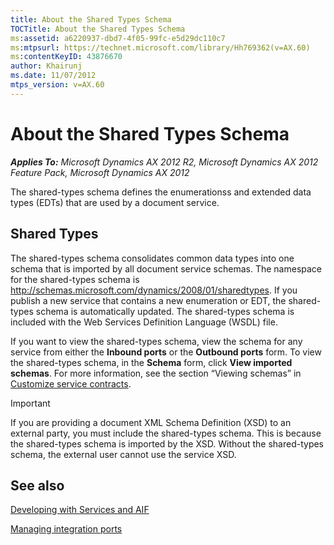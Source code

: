 ```yaml
---
title: About the Shared Types Schema
TOCTitle: About the Shared Types Schema
ms:assetid: a6220937-dbd7-4f05-99fc-e5d29dc110c7
ms:mtpsurl: https://technet.microsoft.com/library/Hh769362(v=AX.60)
ms:contentKeyID: 43876670
author: Khairunj
ms.date: 11/07/2012
mtps_version: v=AX.60
---
```


# About the Shared Types Schema 


_**Applies To:** Microsoft Dynamics AX 2012 R2, Microsoft Dynamics AX 2012 Feature Pack, Microsoft Dynamics AX 2012_

The shared-types schema defines the enumerationss and extended data types (EDTs) that are used by a document service.

## Shared Types

The shared-types schema consolidates common data types into one schema that is imported by all document service schemas. The namespace for the shared-types schema is http://schemas.microsoft.com/dynamics/2008/01/sharedtypes. If you publish a new service that contains a new enumeration or EDT, the shared-types schema is automatically updated. The shared-types schema is included with the Web Services Definition Language (WSDL) file.

If you want to view the shared-types schema, view the schema for any service from either the **Inbound ports** or the **Outbound ports** form. To view the shared-types schema, in the **Schema** form, click **View imported schemas**. For more information, see the section “Viewing schemas” in [Customize service contracts](customize-service-contracts.md).


> [!IMPORTANT]
> <P>If you are providing a document XML Schema Definition (XSD) to an external party, you must include the shared-types schema. This is because the shared-types schema is imported by the XSD. Without the shared-types schema, the external user cannot use the service XSD.</P>



## See also

[Developing with Services and AIF](developing-with-services-and-aif.md)

[Managing integration ports](managing-integration-ports.md)

